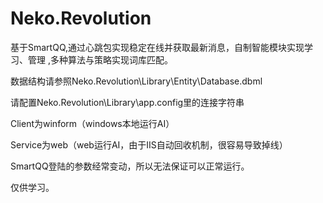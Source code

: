 # Neko.Revolution
基于SmartQQ,通过心跳包实现稳定在线并获取最新消息，自制智能模块实现学习、管理 ,多种算法与策略实现词库匹配。

数据结构请参照Neko.Revolution\Library\Entity\Database.dbml

请配置Neko.Revolution\Library\app.config里的连接字符串

Client为winform（windows本地运行AI）

Service为web（web运行AI，由于IIS自动回收机制，很容易导致掉线）

SmartQQ登陆的参数经常变动，所以无法保证可以正常运行。

仅供学习。
